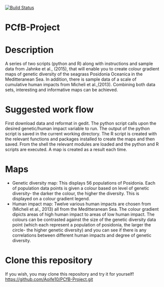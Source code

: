 [![Build Status](https://travis-ci.org/Aoife10/PCfB-Project.svg?branch=master)](https://travis-ci.org/Aoife10/PCfB-Project)

# PCfB-Project


# Description
A series of two scripts (python and R) along with instructions and sample data from Jahnke et al., (2015), that will enable you to create colour gradient maps of genetic diversity of the seagrass Posidonia Oceanica in the Meditteranean Sea. In addition, there is sample data of a scale of cumulative human impacts from Micheli et al.,(2013). Combining both data sets, interesting and informative maps can be achieved.

# Suggested work flow
First download data and reformat in gedit. The python script calls upon the desired genetic/human impact variable to run. The output of the python script is saved in the current working directory. The R script is created with the relevant functions and packages installed to create the maps and then saved. From the shell the relevant modules are loaded and the python and R scripts are executed. A map is created as a result each time. 

# Maps
- Genetic diversity map: This displays 56 populations of Posidonia. Each of population data points is given a colour based on level of genetic diversity- the darker the colour, the higher the diversity. This is displayed on a colour gradient legend. 
- Human impact map: Twelve various human impacts are chosen from (Micheli et al., 2013) all from the Meditteranean Sea. The colour gradient dipicts areas of high human impact to areas of low human impact. The colours can be contrasted against the size of the genetic diversity data point (which each represent a population of posidonia, the larger the circle- the higher genetic diversity) and you can see if there is any correlations between different human impacts and degree of genetic diversity.  

# Clone this repository
If you wish, you may clone this repository and try it for yourself!
https://github.com/Aoife10/PCfB-Project.git




  
  
